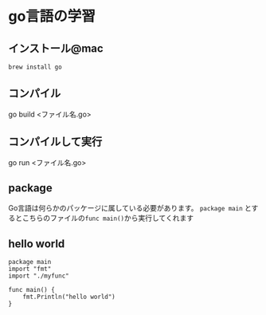 # go言語の学習

## インストール@mac
`brew install go`

## コンパイル
go build <ファイル名.go>

## コンパイルして実行
go run <ファイル名.go>

## package
Go言語は何らかのパッケージに属している必要があります。
`package main`
とするとこちらのファイルの`func main()`から実行してくれます

## hello world

```
package main 
import "fmt"
import "./myfunc"

func main() {
    fmt.Println("hello world")
}

```

